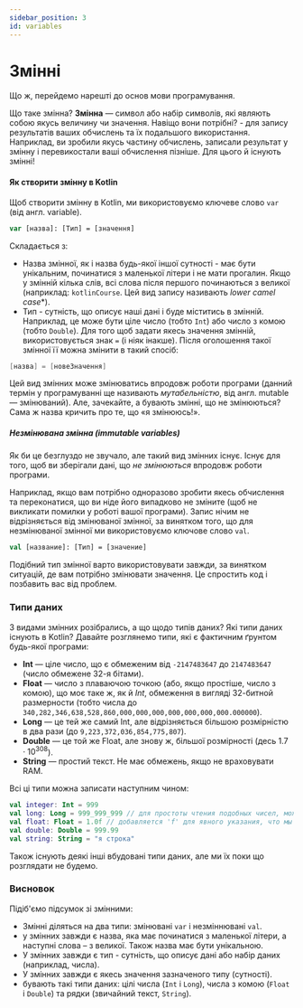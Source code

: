 ```yaml
---
sidebar_position: 3
id: variables
---
```

# Змінні
Що ж, перейдемо нарешті до основ мови програмування.

Що таке змінна? **Змінна** — символ або набір символів, які являють собою якусь величину чи значення.
Навіщо вони потрібні? - для запису результатів ваших обчислень та їх подальшого використання.
Наприклад, ви зробили якусь частину обчислень, записали результат у змінну і перевикостали ваші обчислення пізніше. Для цього й існують змінні!
#### Як створити змінну в Kotlin
Щоб створити змінну в Kotlin, ми використовуємо ключеве слово `var` (від англ. variable).
```kotlin
var [назва]: [Тип] = [значення] 
```
Складається з:
* Назва змінної, як і назва будь-якої іншої сутності - має бути унікальним, починатися з маленької літери і не мати прогалин. Якщо у змінній кілька слів, всі слова після першого починаються з великої (наприклад: `kotlinCourse`. Цей вид запису називають *lower camel case**).
* Тип - сутність, що описує наші дані і буде міститись в змінній. Наприклад, це може бути ціле число (тобто `Int`) або число з комою (тобто `Double`).
  Для того щоб задати якесь значення змінній, використовується знак `=` (і ніяк інакше).
  Після оголошення такої змінної її можна змінити в такий спосіб:
```kotlin
[назва] = [новеЗначення]
```
Цей вид змінних може змінюватись впродовж роботи програми (данний термін у програмуванні ще називають *мутабельністю*, від англ. mutable — змінюваний).
Але, зачекайте, а бувають змінні, що не змінюються? Сама ж назва кричить про те, що «я змінююсь!».
##### Незмінювана змінна (immutable variables)
Як би це безглуздо не звучало, але такий вид змінних існує. Існує для того, щоб ви зберігали дані, що *не змінюються* впродовж роботи програми.

Наприклад, якщо вам потрібно одноразово зробити якесь обчислення та переконатися, що ви ніде його випадково не зміните (щоб не викликати помилки у роботі вашої програми).
Запис нічим не відрізняється від змінюваної змінної, за винятком того, що для незмінюваної змінної ми використовуємо ключове слово `val`.
```kotlin
val [название]: [Тип] = [значение]
```
Подібний тип змінної варто використовувати завжди, за винятком ситуацій, де вам потрібно змінювати значення. Це спростить код і позбавить вас від проблем.
### Типи даних
З видами змінних розібрались, а що щодо типів даних? Які типи даних існують в Kotlin? Давайте розглянемо типи, які є фактичним ґрунтом будь-якої програми:
- **Int** — ціле число, що є обмеженим від  `-2147483647` до `2147483647` (число обмежене 32-я бітами).
- **Float** — число з плаваючою точкою (або, якщо простіше,  число з комою), що моє таке ж, як й *Int*, обмеження в вигляді 32-битной размерности (тобто числа до `340,282,346,638,528,860,000,000,000,000,000,000,000.000000`).
- **Long** — це тей же самий Int, але відрізняється більшою розмірністю в два рази (до `9,223,372,036,854,775,807`).
- **Double** — це той же Float, але знову ж, більшої розмірності (десь $1.7 \cdot 10^{308}$).
- **String** — простий текст. Не має обмежень, якщо не враховувати RAM.

Всі ці типи можна записати наступним чином:
```kotlin
val integer: Int = 999
val long: Long = 999_999_999 // для простоты чтения подобных чисел, можно использовать '_'
val float: Float = 1.0f // добавляется 'f' для явного указания, что мы вводим флоат
val double: Double = 999.99
val string: String = "я строка"
```
Також існують деякі інші вбудовані типи даних, але ми їх поки що розглядати не будемо.
### Висновок
Підіб'ємо підсумок зі змінними:
- Змінні діляться на два типи: змінювані `var` і незміннювані `val`.
- у змінних завжди є назва, яка має починатися з маленької літери, а наступні слова – з великої. Також назва має бути унікальною.
- У змінних завжди є тип - сутність, що описує дані або набір даних (наприклад, числа).
- У змінних завжди є якесь значення зазначеного типу (сутності).
- бувають такі типи даних: цілі числа (`Int` і `Long`), числа з комою (`Float` і `Double`) та рядки (звичайний текст, `String`).